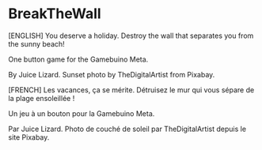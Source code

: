 # BreakTheWall
[ENGLISH] You deserve a holiday. Destroy the wall that separates you from the sunny beach!

One button game for the Gamebuino Meta.

By Juice Lizard. Sunset photo by TheDigitalArtist from Pixabay.

[FRENCH] Les vacances, ça se mérite. Détruisez le mur qui vous sépare de la plage ensoleillée !

Un jeu à un bouton pour la Gamebuino Meta.

Par Juice Lizard. Photo de couché de soleil par TheDigitalArtist depuis le site Pixabay.
